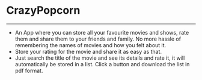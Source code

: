 # CrazyPopcorn
-----------
- An App where you can store all your favourite movies and shows, rate them and share them to your friends and family. No more hassle of remembering the names of movies and how you felt about it.
- Store your rating for the movie and share it as easy as that.
- Just search the title of the movie and see its details and rate it, it will automatically be stored in a list. Click a button and download the list in pdf format.

